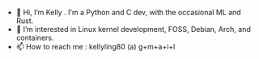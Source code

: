 - 👋 Hi, I’m Kelly . I'm a Python and C dev, with the occasional ML and Rust. 
- 👀 I’m interested in Linux kernel development, FOSS, Debian, Arch, and containers.
- 📫 How to reach me : kellyling80 (a) g+m+a+i+l

<!---
kellyling80/kellyling80 is a ✨ special ✨ repository because its `README.md` (this file) appears on your GitHub profile.
You can click the Preview link to take a look at your changes.
--->
